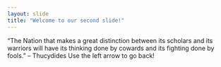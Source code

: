 ```yaml
---
layout: slide
title: "Welcome to our second slide!"
---
```

“The Nation that makes a great distinction between its scholars and its warriors will have its thinking done by cowards and its fighting done by fools.” – Thucydides
Use the left arrow to go back!
